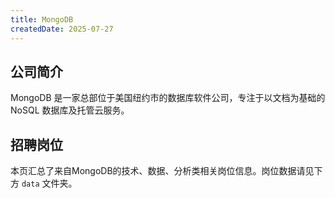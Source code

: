 ```yaml
---
title: MongoDB
createdDate: 2025-07-27
---
```


## 公司简介
MongoDB 是一家总部位于美国纽约市的数据库软件公司，专注于以文档为基础的 NoSQL 数据库及托管云服务。

## 招聘岗位
本页汇总了来自MongoDB的技术、数据、分析类相关岗位信息。岗位数据请见下方 `data` 文件夹。